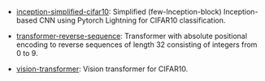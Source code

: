 
- [inception-simplified-cifar10](https://github.com/skjdaniel/uva-deep-learning/blob/master/inception-simplified-cifar10.ipynb): Simplified (few-Inception-block) Inception-based CNN using Pytorch Lightning for CIFAR10 classification.

- [transformer-reverse-sequence](https://github.com/skjdaniel/uva-deep-learning/blob/master/transformer-reverse-sequence.ipynb): Transformer with absolute positional encoding to reverse sequences of length 32 consisting of integers from 0 to 9.

 - [vision-transformer](https://github.com/skjdaniel/uva-deep-learning/blob/master/vision-transformer.ipynb): Vision transformer for CIFAR10.
